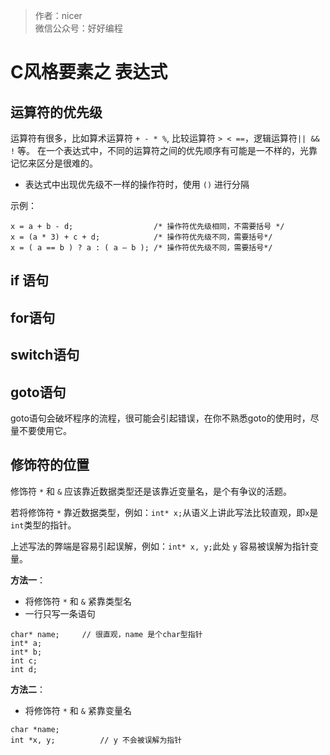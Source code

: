 
> 作者：nicer  
> 微信公众号：好好编程

C风格要素之 表达式
===================================

运算符的优先级
--------------------

运算符有很多，比如算术运算符 `+ - * %`, 比较运算符 `> < ==`，逻辑运算符`|| && !` 等。
在一个表达式中，不同的运算符之间的优先顺序有可能是一不样的，光靠记忆来区分是很难的。

* 表达式中出现优先级不一样的操作符时，使用 `()` 进行分隔

示例：
```
x = a + b - d;                  /* 操作符优先级相同，不需要括号 */
x = (a * 3) + c + d;            /* 操作符优先级不同，需要括号*/
x = ( a == b ) ? a : ( a – b ); /* 操作符优先级不同，需要括号*/
```

if 语句
--------------------

for语句
--------------------

switch语句
--------------------

goto语句
--------------------

goto语句会破坏程序的流程，很可能会引起错误，在你不熟悉goto的使用时，尽量不要使用它。

修饰符的位置
------------------------

修饰符 `*` 和 `&` 应该靠近数据类型还是该靠近变量名，是个有争议的活题。

若将修饰符 `*` 靠近数据类型，例如：`int* x;`从语义上讲此写法比较直观，即`x`是`int`类型的指针。

上述写法的弊端是容易引起误解，例如：`int* x, y;`此处 `y` 容易被误解为指针变量。

**方法一**：

* 将修饰符 `*` 和 `&` 紧靠类型名
* 一行只写一条语句

```
char* name;     // 很直观，name 是个char型指针
int* a;
int* b;
int c;
int d;
```

**方法二**：

* 将修饰符 `*` 和 `&` 紧靠变量名

```
char *name;
int *x, y;          // y 不会被误解为指针
```

